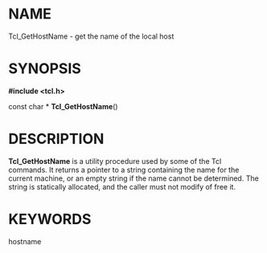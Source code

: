 # NAME

Tcl_GetHostName - get the name of the local host

# SYNOPSIS

**#include \<tcl.h\>**

const char \* **Tcl_GetHostName**()

# DESCRIPTION

**Tcl_GetHostName** is a utility procedure used by some of the Tcl
commands. It returns a pointer to a string containing the name for the
current machine, or an empty string if the name cannot be determined.
The string is statically allocated, and the caller must not modify of
free it.

# KEYWORDS

hostname
